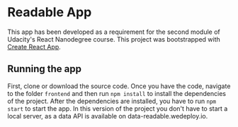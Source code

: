 # Readable App
This app has been developed as a requirement for the second module of Udacity's React Nanodegree course. This project was bootstrapped with [Create React App](https://github.com/facebookincubator/create-react-app).

## Running the app
First, clone or download the source code. Once you have the code, navigate to the folder `frontend` and then run `npm install` to install the dependencies of the project. After the dependencies are installed, you have to run `npm start` to start the app. In this version of the project you don't have to start a local server, as a data API is available on data-readable.wedeploy.io.